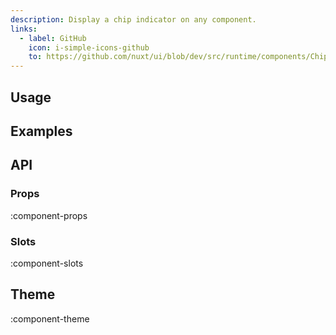 ```yaml
---
description: Display a chip indicator on any component.
links:
  - label: GitHub
    icon: i-simple-icons-github
    to: https://github.com/nuxt/ui/blob/dev/src/runtime/components/Chip.vue
---
```


## Usage

## Examples

## API

### Props

:component-props

### Slots

:component-slots

## Theme

:component-theme
